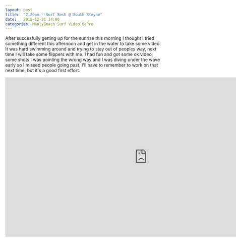 ```yaml
---
layout: post
title:  "2:20pm - Surf Sesh @ South Steyne"
date:   2015-12-21 14:00
categories: ManlyBeach Surf Video GoPro
---
```


After succesfully getting up for the sunrise this morning I thought I tried something different this
afternoon and get in the water to take some video. It was hard swimming around and trying to stay out of peoples way, next time I will take some flippers with me.
I had fun and got some ok video, some shots I was pointing the wrong way and I was diving under the wave early so I missed people going past, I'll have to remember to work on that next time, but it's a good first effort.

<div>
<iframe width="900" height="506" src="https://www.youtube.com/embed/kUs-NEDA_mA?wmode=opaque" frameborder="0" allowfullscreen="allowfullscreen">Manly Beach&nbsp;</iframe>
</div>


